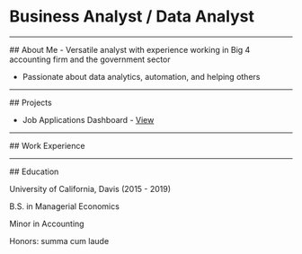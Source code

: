 # Business Analyst / Data Analyst
<hr>
## About Me
- Versatile analyst with experience working in Big 4 accounting firm and the government sector

- Passionate about data analytics, automation, and helping others
<hr>
## Projects

- Job Applications Dashboard - [View](./project_page1.md)


<hr>
## Work Experience  


<hr>
## Education

University of California, Davis (2015 - 2019)

B.S. in Managerial Economics

Minor in Accounting

Honors: summa cum laude
